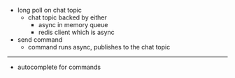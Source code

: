 - long poll on chat topic
  - chat topic backed by either
    - async in memory queue
    - redis client which is async
- send command
  - command runs async, publishes to the chat topic
 
____________

- autocomplete for commands